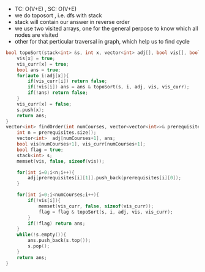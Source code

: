 - TC: O(V+E) , SC: O(V+E)
- we do toposort , i.e. dfs with stack
- stack will contain our answer in reverse order
- we use two visited arrays, one for the general perpose to know which all nodes are visited
- other for that perticular traversal in graph, which help us to find cycle

```cpp
bool topoSort(stack<int> &s, int x, vector<int> adj[], bool vis[], bool vis_curr[]){
    vis[x] = true;
    vis_curr[x] = true;
    bool ans = true;
    for(auto i:adj[x]){
        if(vis_curr[i]) return false;
        if(!vis[i]) ans = ans & topoSort(s, i, adj, vis, vis_curr);
        if(!ans) return false;
    }
    vis_curr[x] = false;
    s.push(x);
    return ans;
}
vector<int> findOrder(int numCourses, vector<vector<int>>& prerequisites) {
    int n = prerequisites.size();
    vector<int>  adj[numCourses+1], ans;
    bool vis[numCourses+1], vis_curr[numCourses+1];
    bool flag = true;
    stack<int> s;
    memset(vis, false, sizeof(vis));

    for(int i=0;i<n;i++){
        adj[prerequisites[i][1]].push_back(prerequisites[i][0]);
    }

    for(int i=0;i<numCourses;i++){
        if(!vis[i]){
            memset(vis_curr, false, sizeof(vis_curr));
            flag = flag & topoSort(s, i, adj, vis, vis_curr);
        }
        if(!flag) return ans;
    }
    while(!s.empty()){
        ans.push_back(s.top());
        s.pop();
    }
    return ans;
}
```
